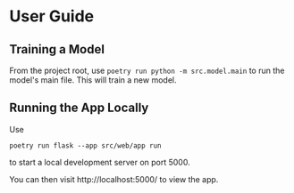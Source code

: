 # User Guide


## Training a Model

From the project root, use `poetry run python -m src.model.main` to run the model's main file. This will train a new model.


## Running the App Locally

Use 
```
poetry run flask --app src/web/app run
```
to start a local development server on port 5000.

You can then visit http://localhost:5000/ to view the app.